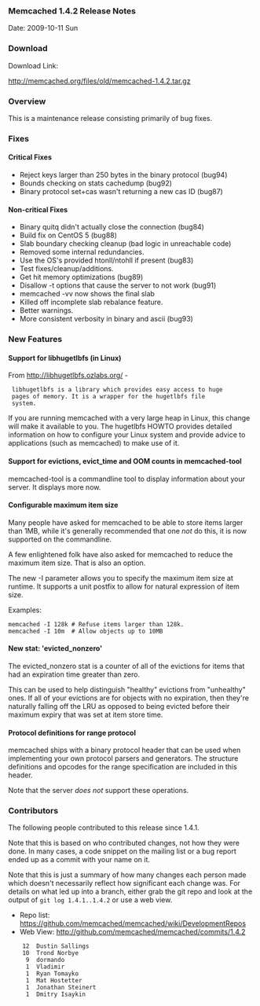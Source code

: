 ### Memcached 1.4.2 Release Notes

Date: 2009-10-11 Sun

### Download

Download Link:

http://memcached.org/files/old/memcached-1.4.2.tar.gz

### Overview

This is a maintenance release consisting primarily of bug fixes.

### Fixes

#### Critical Fixes

  * Reject keys larger than 250 bytes in the binary protocol (bug94)
  * Bounds checking on stats cachedump (bug92)
  * Binary protocol set+cas wasn't returning a new cas ID (bug87)

#### Non-critical Fixes

  * Binary quitq didn't actually close the connection (bug84)
  * Build fix on CentOS 5 (bug88)
  * Slab boundary checking cleanup (bad logic in unreachable code)
  * Removed some internal redundancies.
  * Use the OS's provided htonll/ntohll if present (bug83)
  * Test fixes/cleanup/additions.
  * Get hit memory optimizations (bug89)
  * Disallow -t options that cause the server to not work (bug91)
  * memcached -vv now shows the final slab
  * Killed off incomplete slab rebalance feature.
  * Better warnings.
  * More consistent verbosity in binary and ascii (bug93)

### New Features

#### Support for libhugetlbfs (in Linux)

From http://libhugetlbfs.ozlabs.org/ -

     libhugetlbfs is a library which provides easy access to huge
     pages of memory. It is a wrapper for the hugetlbfs file
     system.

If you are running memcached with a very large heap in Linux, this
change will make it available to you.  The hugetlbfs HOWTO provides
detailed information on how to configure your Linux system and provide
advice to applications (such as memcached) to make use of it.

#### Support for evictions, evict_time and OOM counts in memcached-tool

memcached-tool is a commandline tool to display information about your
server.  It displays more now.

#### Configurable maximum item size

Many people have asked for memcached to be able to store items larger
than 1MB, while it's generally recommended that one _not_ do this, it
is now supported on the commandline.

A few enlightened folk have also asked for memcached to reduce the
maximum item size.  That is also an option.

The new -I parameter allows you to specify the maximum item size at
runtime.  It supports a unit postfix to allow for natural expression
of item size.

Examples:

```
memcached -I 128k # Refuse items larger than 128k.
memcached -I 10m  # Allow objects up to 10MB
```

#### New stat: 'evicted_nonzero'

The evicted_nonzero stat is a counter of all of the evictions for
items that had an expiration time greater than zero.

This can be used to help distinguish "healthy" evictions from
"unhealthy" ones.  If all of your evictions are for objects with no
expiration, then they're naturally falling off the LRU as opposed to
being evicted before their maximum expiry that was set at item store
time.

#### Protocol definitions for range protocol

memcached ships with a binary protocol header that can be used when
implementing your own protocol parsers and generators.  The structure
definitions and opcodes for the range specification are included in
this header.

Note that the server _does not_ support these operations.

### Contributors

The following people contributed to this release since 1.4.1.

Note that this is based on who contributed changes, not how they were
done.  In many cases, a code snippet on the mailing list or a bug
report ended up as a commit with your name on it.

Note that this is just a summary of how many changes each person made
which doesn't necessarily reflect how significant each change was.
For details on what led up into a branch, either grab the git repo and
look at the output of `git log 1.4.1..1.4.2` or use a web view.

  * Repo list:  https://github.com/memcached/memcached/wiki/DevelopmentRepos
  * Web View: http://github.com/memcached/memcached/commits/1.4.2

```
    12  Dustin Sallings
    10  Trond Norbye
     9  dormando
     1  Vladimir
     1  Ryan Tomayko
     1  Mat Hostetter
     1  Jonathan Steinert
     1  Dmitry Isaykin
```